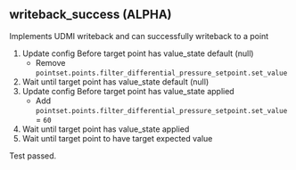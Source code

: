 
## writeback_success (ALPHA)

Implements UDMI writeback and can successfully writeback to a point

1. Update config Before target point has value_state default (null)
    * Remove `pointset.points.filter_differential_pressure_setpoint.set_value`
1. Wait until target point has value_state default (null)
1. Update config Before target point has value_state applied
    * Add `pointset.points.filter_differential_pressure_setpoint.set_value` = `60`
1. Wait until target point has value_state applied
1. Wait until target point to have target expected value

Test passed.
